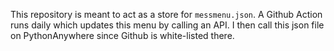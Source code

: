 This repository is meant to act as a store for `messmenu.json`. A Github Action runs daily which updates this menu by calling an API. I then call this json file on PythonAnywhere since Github is white-listed there.
